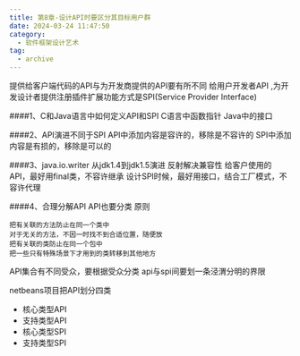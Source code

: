 ```yaml
---
title: 第8章-设计API时要区分其目标用户群
date: 2024-03-24 11:47:50
category:
  - 软件框架设计艺术
tag:
  - archive
---
```

提供给客户端代码的API与为开发商提供的API要有所不同
给用户开发者API ,为开发设计者提供注册插件扩展功能方式是SPI(Service Provider Interface)

####1、C和Java语言中如何定义API和SPI
C语言中函数指针
Java中的接口

####2、API演进不同于SPI
API中添加内容是容许的，移除是不容许的
SPI中添加内容是有损的，移除是可以的

####3、java.io.writer 从jdk1.4到jdk1.5演进
反射解决兼容性
给客户使用的API，最好用final类，不容许继承
设计SPI时候，最好用接口，结合工厂模式，不容许代理

####4、合理分解API
API也要分类
原则
```
把有关联的方法防止在同一个类中
对于无关的方法，不因一时找不到合适位置，随便放
把有关联的类防止在同一个包中
把一些只有特殊场景下才用到的类转移到其他地方
```

API集合有不同受众，要根据受众分类
api与spi间要划一条泾渭分明的界限

netbeans项目把API划分四类
* 核心类型API
* 支持类型API
* 核心类型SPI
* 支持类型SPI
